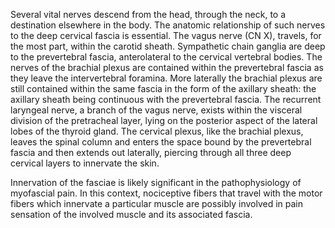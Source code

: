 Several vital nerves descend from the head, through the neck, to a destination elsewhere in the body. The anatomic relationship of such nerves to the deep cervical fascia is essential. The vagus nerve (CN X), travels, for the most part, within the carotid sheath. Sympathetic chain ganglia are deep to the prevertebral fascia, anterolateral to the cervical vertebral bodies. The nerves of the brachial plexus are contained within the prevertebral fascia as they leave the intervertebral foramina. More laterally the brachial plexus are still contained within the same fascia in the form of the axillary sheath: the axillary sheath being continuous with the prevertebral fascia. The recurrent laryngeal nerve, a branch of the vagus nerve, exists within the visceral division of the pretracheal layer, lying on the posterior aspect of the lateral lobes of the thyroid gland. The cervical plexus, like the brachial plexus, leaves the spinal column and enters the space bound by the prevertebral fascia and then extends out laterally, piercing through all three deep cervical layers to innervate the skin.

Innervation of the fasciae is likely significant in the pathophysiology of myofascial pain. In this context, nociceptive fibers that travel with the motor fibers which innervate a particular muscle are possibly involved in pain sensation of the involved muscle and its associated fascia.